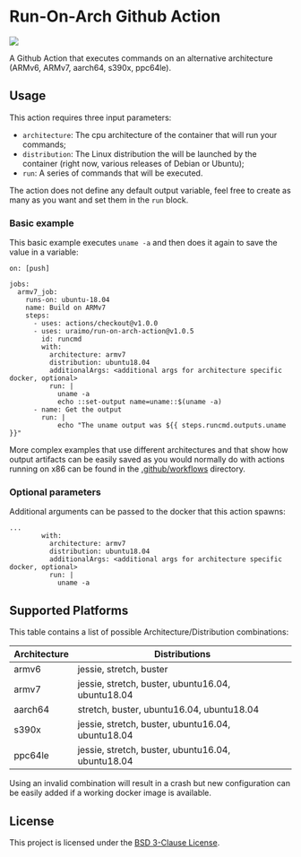 # Run-On-Arch Github Action



[![](https://github.com/uraimo/run-on-arch-action/workflows/Test/badge.svg)](https://github.com/uraimo/run-on-arch/actions)

A Github Action that executes commands on an alternative architecture (ARMv6, ARMv7, aarch64, s390x, ppc64le).

## Usage

This action requires three input parameters:

* `architecture`: The cpu architecture of the container that will run your commands;
* `distribution`: The Linux distribution the will be launched by the container (right now, various releases of Debian or Ubuntu);
* `run`: A series of commands that will be executed.

The action does not define any default output variable, feel free to create as many as you want and set them in the `run` block. 

### Basic example

This basic example executes `uname -a` and then does it again to save the value in a variable:

```
on: [push]

jobs:
  armv7_job:
    runs-on: ubuntu-18.04
    name: Build on ARMv7 
    steps:
      - uses: actions/checkout@v1.0.0
      - uses: uraimo/run-on-arch-action@v1.0.5
        id: runcmd
        with:
          architecture: armv7
          distribution: ubuntu18.04
          additionalArgs: <additional args for architecture specific docker, optional>
          run: |
            uname -a
            echo ::set-output name=uname::$(uname -a)
      - name: Get the output
        run: |
            echo "The uname output was ${{ steps.runcmd.outputs.uname }}"
```

More complex examples that use different architectures and that show how output artifacts can be easily saved as you would normally do with actions running on x86 can be found in the [.github/workflows](https://github.com/uraimo/run-on-arch-action/tree/master/.github/workflows) directory.

### Optional parameters

Additional arguments can be passed to the docker that this action spawns:
```
...
        with:
          architecture: armv7
          distribution: ubuntu18.04
          additionalArgs: <additional args for architecture specific docker, optional>
          run: |
            uname -a
```

## Supported Platforms

This table contains a list of possible Architecture/Distribution combinations:

| Architecture | Distributions |
| -------- | ------------- |
| armv6    | jessie, stretch, buster |
| armv7    | jessie, stretch, buster, ubuntu16.04, ubuntu18.04 |
| aarch64  | stretch, buster, ubuntu16.04, ubuntu18.04 |
| s390x  | jessie, stretch, buster, ubuntu16.04, ubuntu18.04 |
| ppc64le  | jessie, stretch, buster, ubuntu16.04, ubuntu18.04 |

Using an invalid combination will result in a crash but new configuration can be easily added if a working docker image is available.

## License

This project is licensed under the [BSD 3-Clause License](https://github.com/uraimo/run-on-arch-action/blob/master/LICENSE).
